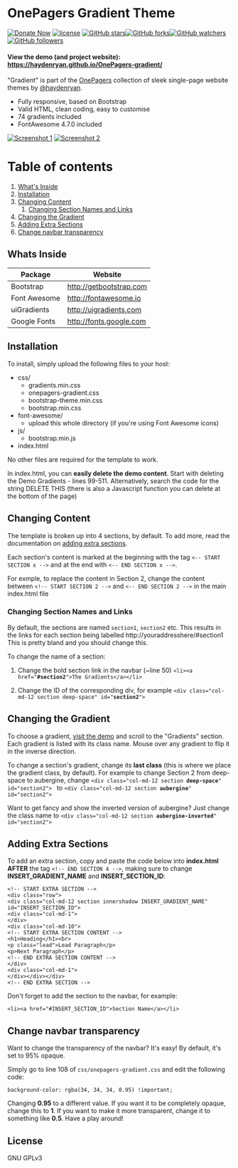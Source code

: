 # OnePagers Gradient Theme

[![Donate Now](https://img.shields.io/badge/donate-now-brightgreen.svg)](https://donorbox.org/onepagers-themes)  [![license](https://img.shields.io/github/license/haydenryan/onepagers-gradient.svg)]()
[![GitHub stars](https://img.shields.io/github/stars/haydenryan/onepagers-gradient.svg?style=social&label=Star)]()[![GitHub forks](https://img.shields.io/github/forks/haydenryan/onepagers-gradient.svg?style=social&label=Fork)]()[![GitHub watchers](https://img.shields.io/github/watchers/haydenryan/onepagers-gradient.svg?style=social&label=Watch)]()[![GitHub followers](https://img.shields.io/github/followers/haydenryan.svg?style=social&label=Follow)]()


#### View the demo (and project website): https://haydenryan.github.io/OnePagers-gradient/

"Gradient" is part of the [OnePagers](https://github.com/haydenryan/OnePagers) collection of sleek single-page website themes by [@haydenryan](https://github.com/haydenryan).

  - Fully responsive, based on Bootstrap
  - Valid HTML, clean coding, easy to customise
  - 74 gradients included
  - FontAwesome 4.7.0 included

[![Screenshot 1](https://haydenryan.github.io/OnePagers-gradient/screenshot.png)](https://donorbox.org/onepagers-themes)
[![Screenshot 2](https://haydenryan.github.io/OnePagers-gradient/screenshot2.png)](https://donorbox.org/onepagers-themes)

# Table of contents
1. [What's Inside](#whats-inside)
2. [Installation](#installation)
3. [Changing Content](#changing-content)
    1. [Changing Section Names and Links](#changing-section-names-and-links)
4. [Changing the Gradient](#changing-the-gradient)
5. [Adding Extra Sections](#adding-extra-sections)
6. [Change navbar transparency](#change-navbar-transparency)

## Whats Inside
| Package | Website |
| ------ | ------ |
| Bootstrap | http://getbootstrap.com |
| Font Awesome | http://fontawesome.io |
| uiGradients | http://uigradients.com |
| Google Fonts | http://fonts.google.com

## Installation
To install, simply upload the following files to your host:
- css/
  - gradients.min.css
  - onepagers-gradient.css
  - bootstrap-theme.min.css
  - bootstrap.min.css
- font-awesome/
  - upload this whole directory (if you're using Font Awesome icons)
- js/
  - bootstrap.min.js
- index.html

No other files are required for the template to work.

In index.html, you can **easily delete the demo content**. Start with deleting the Demo Gradients - lines 99-511. Alternatively, search the code for the string DELETE THIS (there is also a Javascript function you can delete at the bottom of the page)
## Changing Content
The template is broken up into 4 sections, by default. To add more, read the documentation on [adding extra sections](#adding-extra-sections).

Each section's content is marked at the beginning with the tag ```<-- START SECTION x -->``` and at the end with ```<-- END SECTION x -->```.

For exmple, to replace the content in Section 2, change the content between ```<!-- START SECTION 2 -->``` and ```<-- END SECTION 2 -->``` in the main index.html file

### Changing Section Names and Links
By default, the sections are named ```section1```, ```section2``` etc. This results in the links for each section being labelled http://youraddresshere/#section1 This is pretty bland and you should change this.

To change the name of a section:
1. Change the bold section link in the navbar (~line 50)
```<li><a href="```**```#section2```**```">The Gradients</a></li>```

2. Change the ID of the corresponding div, for example ```<div class="col-md-12 section deep-space" id="```**```section2```**```">```


## Changing the Gradient
To choose a gradient, [visit the demo](https://haydenryan.github.io/OnePagers-gradient/) and scroll to the "Gradients" section. Each gradient is listed with its class name. Mouse over any gradient to flip it in the inverse direction.

To change a section's gradient, change its **last class** (this is where we place the gradient class, by default). For example to change Section 2 from deep-space to aubergine, change ```<div class="col-md-12 section ```**```deep-space```**```" id="section2">
``` to ```<div class="col-md-12 section ```**```aubergine```**```" id="section2">``` 

Want to get fancy and show the inverted version of aubergine? Just change the class name to ```<div class="col-md-12 section ```**```aubergine-inverted```**```" id="section2">``` 

## Adding Extra Sections
To add an extra section, copy and paste the code below into **index.html AFTER** the tag ```<!-- END SECTION 4 -->```, making sure to change **INSERT_GRADIENT_NAME** and **INSERT_SECTION_ID**:

```
<!-- START EXTRA SECTION -->
<div class="row">
<div class="col-md-12 section innershadow INSERT_GRADIENT_NAME" id="INSERT_SECTION_ID">
<div class="col-md-1">
</div>
<div class="col-md-10">
<!-- START EXTRA SECTION CONTENT -->
<h1>Heading</h1><br>
<p class="lead">Lead Paragraph</p>
<p>Next Paragraph</p>
<!-- END EXTRA SECTION CONTENT -->
</div>
<div class="col-md-1">
</div></div></div>
<!-- END EXTRA SECTION -->
```

Don't forget to add the section to the navbar, for example:

```
<li><a href="#INSERT_SECTION_ID">Section Name</a></li>
```

## Change navbar transparency
Want to change the transparency of the navbar? It's easy! By default, it's set to 95% opaque.

Simply go to line 108 of ```css/onepagers-gradient.css``` and edit the following code:
```  
background-color: rgba(34, 34, 34, 0.95) !important;
```
Changing **0.95** to a different value. If you want it to be completely opaque, change this to **1**. If you want to make it more transparent, change it to something like **0.5**. Have a play around!

License
----

GNU GPLv3 
